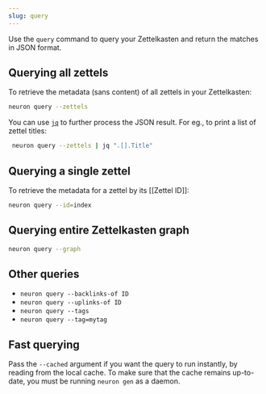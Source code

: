 ```yaml
---
slug: query
---
```


Use the `query` command to query your Zettelkasten and return the matches in JSON format. 

## Querying all zettels

To retrieve the metadata (sans content) of all zettels in your Zettelkasten:

```bash
neuron query --zettels
```

You can use [`jq`][jq] to further process the JSON result. For eg., to print a list of zettel titles:

```bash
 neuron query --zettels | jq ".[].Title"
 ```

## Querying a single zettel

To retrieve the metadata for a zettel by its [[Zettel ID]]:

```bash
neuron query --id=index
```

## Querying entire Zettelkasten graph

```bash
neuron query --graph
```

## Other queries

- `neuron query --backlinks-of ID`
- `neuron query --uplinks-of ID`
- `neuron query --tags`
- `neuron query --tag=mytag`

## Fast querying

Pass the `--cached` argument if you want the query to run instantly, by reading from the local cache. To make sure that the cache remains up-to-date, you must be running `neuron gen` as a daemon.

[jq]: https://stedolan.github.io/jq/